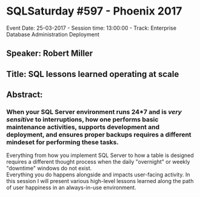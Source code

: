 # SQLSaturday #597 - Phoenix 2017
Event Date: 25-03-2017 - Session time: 13:00:00 - Track: Enterprise Database Administration  Deployment
## Speaker: Robert Miller
## Title: SQL lessons learned operating at scale
## Abstract:
### When your SQL Server environment runs 24*7 and is *very sensitive* to interruptions, how one performs basic maintenance activities, supports development and deployment, and ensures proper backups requires a different mindeset for performing these tasks.
Everything from how you implement SQL Server to how a table is designed requires a different thought process when the daily "overnight" or weekly "downtime" windows do not exist.  
Everything you do happens alongside and impacts user-facing activity.
In this session I will present various high-level lessons learned along the path of user happiness in an always-in-use environment.

